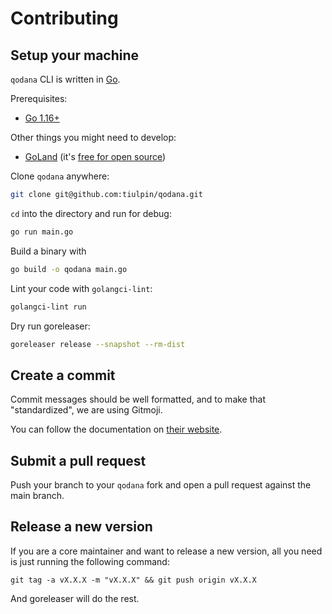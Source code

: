 # Contributing

[//]: # (By participating in this project, you agree to abide our [code of conduct]&#40;TODO:ADD CODE_OF_CONDUCT.md&#41;.)

## Setup your machine

`qodana` CLI is written in [Go](https://golang.org/).

Prerequisites:

- [Go 1.16+](https://golang.org/doc/install)

Other things you might need to develop:

- [GoLand](https://www.jetbrains.com/go/) (it's [free for open source](https://www.jetbrains.com/community/opensource/))

Clone `qodana` anywhere:

```sh
git clone git@github.com:tiulpin/qodana.git
```

`cd` into the directory and run for debug:

```sh
go run main.go
```

Build a binary with

```sh
go build -o qodana main.go
```

Lint your code with `golangci-lint`:

```sh
golangci-lint run
```

Dry run goreleaser:

```sh
goreleaser release --snapshot --rm-dist
```

## Create a commit

Commit messages should be well formatted, and to make that "standardized", we are using Gitmoji.

You can follow the documentation on
[their website](https://gitmoji.dev).


## Submit a pull request

Push your branch to your `qodana` fork and open a pull request against the
main branch.


## Release a new version

If you are a core maintainer and want to release a new version, all you need is just running the following command:

```shell
git tag -a vX.X.X -m "vX.X.X" && git push origin vX.X.X
```

And goreleaser will do the rest.
